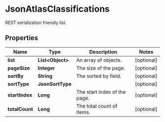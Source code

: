 

# JsonAtlasClassifications

REST serialization friendly list.
## Properties

Name | Type | Description | Notes
------------ | ------------- | ------------- | -------------
**list** | **List&lt;Object&gt;** | An array of objects. |  [optional]
**pageSize** | **Integer** | The size of the page. |  [optional]
**sortBy** | **String** | The sorted by field. |  [optional]
**sortType** | **JsonSortType** |  |  [optional]
**startIndex** | **Long** | The start index of the page. |  [optional]
**totalCount** | **Long** | The total count of items. |  [optional]



